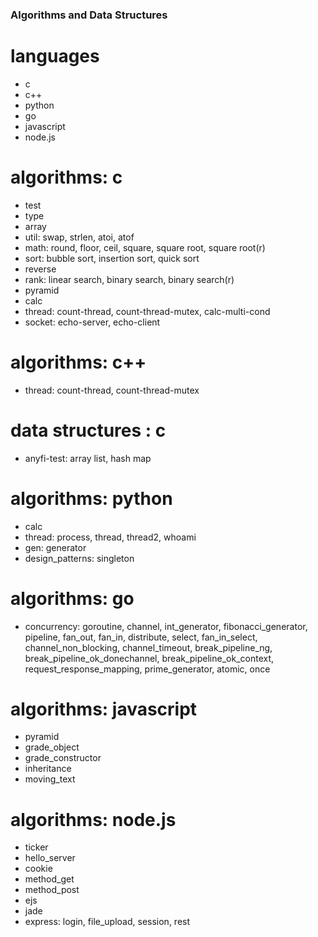 ### Algorithms and Data Structures

# languages
  - c
  - c++
  - python
  - go
  - javascript
  - node.js

# algorithms: c
  - test
  - type
  - array
  - util: swap, strlen, atoi, atof
  - math: round, floor, ceil, square, square root, square root(r) 
  - sort: bubble sort, insertion sort, quick sort
  - reverse
  - rank: linear search, binary search, binary search(r)
  - pyramid
  - calc
  - thread: count-thread, count-thread-mutex, calc-multi-cond
  - socket: echo-server, echo-client

# algorithms: c++
  - thread: count-thread, count-thread-mutex

# data structures : c
  - anyfi-test: array list, hash map 

# algorithms: python
  - calc
  - thread: process, thread, thread2, whoami
  - gen: generator
  - design_patterns: singleton

# algorithms: go
  - concurrency: goroutine, channel, int_generator, fibonacci_generator, pipeline, fan_out, fan_in, distribute, select, fan_in_select, channel_non_blocking, channel_timeout, break_pipeline_ng, break_pipeline_ok_donechannel, break_pipeline_ok_context, request_response_mapping, prime_generator, atomic, once

# algorithms: javascript
  - pyramid
  - grade_object
  - grade_constructor
  - inheritance
  - moving_text

# algorithms: node.js
  - ticker
  - hello_server
  - cookie
  - method_get
  - method_post
  - ejs
  - jade
  - express: login, file_upload, session, rest

